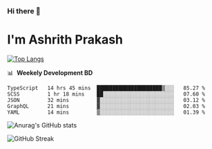 ### Hi there 👋
# I'm Ashrith Prakash


[![Top Langs](https://github-readme-stats.vercel.app/api/top-langs/?username=xxcheckmatexx&layout=compact&count_private=true&include_all_commits=true&show_icons=true&line_height=20&title_color=FFFFFF&icon_color=FFFFFF&text_color=FFFFFF&bg_color=0D1117)](https://github.com/anuraghazra/github-readme-stats)

📊 &nbsp;**Weekely Development BD**

<!--START_SECTION:waka-->
```text
TypeScript   14 hrs 45 mins  █████████████████████▒░░░   85.27 % 
SCSS         1 hr 18 mins    ██░░░░░░░░░░░░░░░░░░░░░░░   07.60 % 
JSON         32 mins         ▓░░░░░░░░░░░░░░░░░░░░░░░░   03.12 % 
GraphQL      21 mins         ▓░░░░░░░░░░░░░░░░░░░░░░░░   02.03 % 
YAML         14 mins         ▒░░░░░░░░░░░░░░░░░░░░░░░░   01.39 % 
```
<!--END_SECTION:waka-->

![Anurag's GitHub stats](https://github-readme-stats.vercel.app/api?username=xxcheckmatexx&count_private=true&show_icons=true&theme=merko)  

![GitHub Streak](http://github-readme-streak-stats.herokuapp.com?user=xxcheckmatexx&theme=merko&hide_border=true&date_format=M%20j%5B%2C%20Y%5D&fire=DD0E0B)
<br/>
